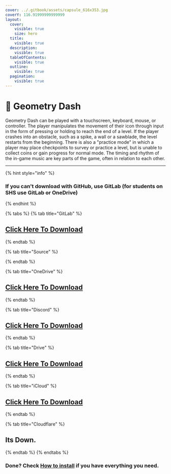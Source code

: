 ```yaml
---
cover: ../.gitbook/assets/capsule_616x353.jpg
coverY: 116.91999999999999
layout:
  cover:
    visible: true
    size: hero
  title:
    visible: true
  description:
    visible: true
  tableOfContents:
    visible: true
  outline:
    visible: true
  pagination:
    visible: true
---
```


# 🧊 Geometry Dash

Geometry Dash can be played with a touchscreen, keyboard, mouse, or controller. The player manipulates the movement of their icon through input in the form of pressing or holding to reach the end of a level. If the player crashes into an obstacle, such as a spike, a wall or a sawblade, the level restarts from the beginning. There is also a "practice mode" in which a player may place checkpoints to survey or practice a level, but is unable to collect coins or gain progress for normal mode. The timing and rhythm of the in-game music are key parts of the game, often in relation to each other.

***

{% hint style="info" %}
### If you can't download with GitHub, use GitLab (for students on SHS use GitLab or OneDrive)
{% endhint %}

{% tabs %}
{% tab title="GitLab" %}
## [Click Here To Download](https://gitlab.com/fozalors/fountaine/-/raw/main/apps/Geometry\_Dash\_v2.11.zip)
{% endtab %}

{% tab title="Source" %}

{% endtab %}

{% tab title="OneDrive" %}
## [Click Here To Download](https://1drv.ms/u/s!AkX2q12uku0fgfB3kQloYKFvZoqEdA?e=p83Lol)
{% endtab %}

{% tab title="Discord" %}
## [Click Here To Download](https://cdn.discordapp.com/attachments/1113994556787146843/1150974661065195620/Geometry\_Dash\_v2.11.zip)
{% endtab %}

{% tab title="Drive" %}
## [Click Here To Download](https://drive.google.com/file/d/1eL9koJI7xW0EEXoJjyZKGJNbhZd6cco3/view?usp=drive\_link)
{% endtab %}

{% tab title="iCloud" %}
## [Click Here To Download](https://www.icloud.com/iclouddrive/034417zj9Tbh2KL1q\_hWOZ3Gw#Geometry\_Dash\_v2.11)
{% endtab %}

{% tab title="Cloudflare" %}
## Its Down.
{% endtab %}
{% endtabs %}

### Done? Check [How to install](../how-to-install/) if you have everything you need.
